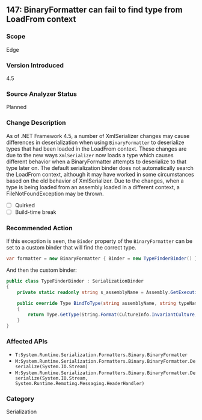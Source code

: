 ## 147: BinaryFormatter can fail to find type from LoadFrom context

### Scope
Edge

### Version Introduced
4.5

### Source Analyzer Status
Planned

### Change Description
As of .NET Framework 4.5, a number of XmlSerializer changes may cause differences in deserialization when using `BinaryFormatter` to deserialize types that had been loaded in the
LoadFrom context. These changes are due to the new ways `XmlSerializer` now loads a type which causes different behavior when a BinaryFormatter attempts to deserialize to that type
later on. The default serialization binder does not automatically search the LoadFrom context, although it may have worked in some circumstances based on the old behavior of 
XmlSerializer. Due to the changes, when a type is being loaded from an assembly loaded in a different context, a FileNotFoundException may be thrown.

- [ ] Quirked
- [ ] Build-time break

### Recommended Action
If this exception is seen, the `Binder` property of the `BinaryFormatter` can be set to a custom binder that will find the correct type.

```C#
var formatter = new BinaryFormatter { Binder = new TypeFinderBinder() }
```

And then the custom binder:
```C#
public class TypeFinderBinder : SerializationBinder
{
	private static readonly string s_assemblyName = Assembly.GetExecutingAssembly().FullName;
	
	public override Type BindToType(string assemblyName, string typeName)
	{
		return Type.GetType(String.Format(CultureInfo.InvariantCulture, "{0}, {1}", typeName, s_assemblyName));
	}
}
```

### Affected APIs
* `T:System.Runtime.Serialization.Formatters.Binary.BinaryFormatter`
* `M:System.Runtime.Serialization.Formatters.Binary.BinaryFormatter.Deserialize(System.IO.Stream)`
* `M:System.Runtime.Serialization.Formatters.Binary.BinaryFormatter.Deserialize(System.IO.Stream, System.Runtime.Remoting.Messaging.HeaderHandler)`

### Category
Serialization
